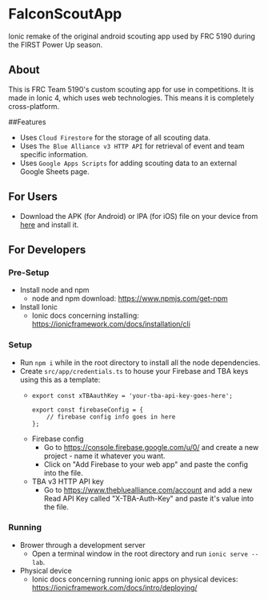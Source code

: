 # FalconScoutApp
Ionic remake of the original android scouting app used by FRC 5190 during the FIRST Power Up season.

## About
This is FRC Team 5190's custom scouting app for use in competitions. It is made in Ionic 4, which uses web technologies. This means it is completely cross-platform.

##Features
- Uses `Cloud Firestore` for the storage of all scouting data.
- Uses `The Blue Alliance v3 HTTP API` for retrieval of event and team specific information.
- Uses `Google Apps Scripts` for adding scouting data to an external Google Sheets page.
<!-- - Uses `Infragistics Ignite UI for Angular` for detailed graphs and filterable, pagable grids. -->

## For Users
- Download the APK (for Android) or IPA (for iOS) file on your device from [here](https://github.com/Link07109/FalconScoutApp/releases) and install it.

## For Developers
### Pre-Setup
  - Install node and npm
    - node and npm download: https://www.npmjs.com/get-npm
  - Install Ionic
    - Ionic docs concerning installing: https://ionicframework.com/docs/installation/cli

### Setup
  - Run `npm i` while in the root directory to install all the node dependencies.
  - Create `src/app/credentials.ts` to house your Firebase and TBA keys using this as a template: 
    - ```
      export const xTBAauthKey = 'your-tba-api-key-goes-here';

      export const firebaseConfig = {
          // firebase config info goes in here
      };
    - Firebase config
      - Go to https://console.firebase.google.com/u/0/ and create a new project - name it whatever you want.
      - Click on "Add Firebase to your web app" and paste the config into the file.    
    - TBA v3 HTTP API key
      - Go to https://www.thebluealliance.com/account and add a new Read API Key called "X-TBA-Auth-Key" and paste it's value into the file.

### Running
  - Brower through a development server
    - Open a terminal window in the root directory and run `ionic serve --lab`.
  - Physical device
    - Ionic docs concerning running ionic apps on physical devices: https://ionicframework.com/docs/intro/deploying/
